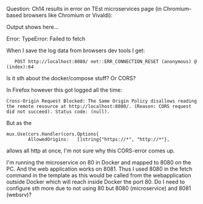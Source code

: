 Question: Ch14 results in error on TEst microservices page (in Chromium-based browsers like Chromium or Vivaldi):

  Output shows here...
  
  Error: TypeError: Failed to fetch

When I save the log data from browsers dev tools I get:

       POST http://localhost:8080/ net::ERR_CONNECTION_RESET (anonymous) @ (index):64

Is it sth about the docker/compose stuff? Or CORS?

In Firefox however this got logged all the time:

	Cross-Origin Request Blocked: The Same Origin Policy disallows reading the remote resource at http://localhost:8080/. (Reason: CORS request did not succeed). Status code: (null).

But as the 	

	mux.Use(cors.Handler(cors.Options{
			AllowedOrigins:   []string{"https://*", "http://*"},

allows all http at once, I'm not sure why this CORS-error comes up. 

I'm running the microservice on 80 in Docker and mapped to 8080 on the PC. And the web application works on 8081. Thus I used 8080 in the fetch command in the template as this would be called from the webapplication outside Docker which will reach inside Docker the port 80.
Do I need to configure sth more due to not using 80 but 8080 (microservice) and 8081 (websrv)? 
